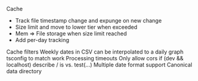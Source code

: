 Cache
- Track file timestamp change and expunge on new change
- Size limit and move to lower tier when exceeded
- Mem => File storage when size limit reached
- Add per-day tracking

Cache filters
Weekly dates in CSV can be interpolated to a daily graph
tsconfig to match work
Processing timeouts
Only allow cors if (dev && localhost)
describe / is vs. test(...)
Multiple date format support
Canonical data directory